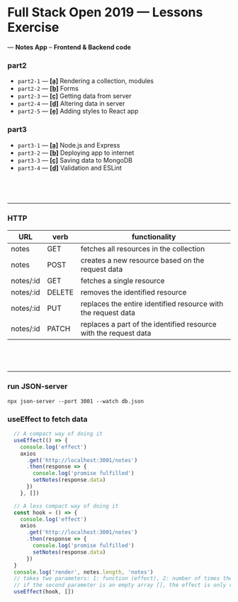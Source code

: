 # Full Stack Open 2019 &mdash; Lessons Exercise
&mdash; **Notes App** &ndash; **Frontend & Backend code**

### part2
- `part2-1` &mdash; [**[a]**](https://fullstackopen.com/en/part2/rendering_a_collection_modules) Rendering a collection, modules
- `part2-2` &mdash; [**[b]**](https://fullstackopen.com/en/part2/forms) Forms
- `part2-3` &mdash; [**[c]**](https://fullstackopen.com/en/part2/getting_data_from_server) Getting data from server
- `part2-4` &mdash; [**[d]**](https://fullstackopen.com/en/part2/altering_data_in_server) Altering data in server
- `part2-5` &mdash; [**[e]**](https://fullstackopen.com/en/part2/adding_styles_to_react_app) Adding styles to React app

### part3
- `part3-1` &mdash; [**[a]**](https://fullstackopen.com/en/part3/node_js_and_express) Node.js and Express
- `part3-2` &mdash; [**[b]**](https://fullstackopen.com/en/part3/deploying_app_to_internet) Deploying app to internet
- `part3-3` &mdash; [**[c]**](https://fullstackopen.com/en/part3/saving_data_to_mongo_db) Saving data to MongoDB
- `part3-4` &mdash; [**[d]**](https://fullstackopen.com/en/part3/validation_and_es_lint) Validation and ESLint

&nbsp;
---
---

### HTTP

| URL        | verb   | functionality 
| ---------- | ------ | ------------- |
| notes      | GET    | fetches all resources in the collection
| notes      | POST   | creates a new resource based on the request data
| notes/:id  | GET    | fetches a single resource
| notes/:id  | DELETE | removes the identified resource
| notes/:id  | PUT    | replaces the entire identified resource with the request data
| notes/:id  | PATCH  | replaces a part of the identified resource with the request data

&nbsp;
---
---

### run JSON-server
`npx json-server --port 3001 --watch db.json`

### useEffect to fetch data
```js
  // A compact way of doing it
  useEffect(() => {
    console.log('effect')
    axios
      .get('http://localhost:3001/notes')
      .then(response => {
        console.log('promise fulfilled')
        setNotes(response.data)
      })
    }, [])

  // A less compact way of doing it
  const hook = () => {
    console.log('effect')
    axios
      .get('http://localhost:3001/notes')
      .then(response => {
        console.log('promise fulfilled')
        setNotes(response.data)
      })
  }
  console.log('render', notes.length, 'notes')
  // takes two parameters: 1: function (effect), 2: number of times the effect will run
  // if the second parameter is an empty array [], the effect is only run along with the first render of the component
  useEffect(hook, [])
```
